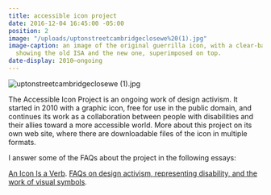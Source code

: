 ```yaml
---
title: accessible icon project
date: 2016-12-04 16:45:00 -05:00
position: 2
image: "/uploads/uptonstreetcambridgeclosewe%20(1).jpg"
image-caption: an image of the original guerrilla icon, with a clear-backed sticker
  showing the old ISA and the new one, superimposed on top.
date-display: 2010–ongoing
---
```


![uptonstreetcambridgeclosewe (1).jpg](/uploads/uptonstreetcambridgeclosewe%20(1).jpg)

The Accessible Icon Project is an ongoing work of design activism. It started in 2010 with a graphic icon, free for use in the public domain, and continues its work as a collaboration between people with disabilities and their allies toward a more accessible world. More about this project on its own web site, where there are downloadable files of the icon in multiple formats.

I answer some of the FAQs about the project in the following essays:

[An Icon Is a Verb](http://accessibleicon.org/#an-icon-is-a-verb).
[FAQs on design activism, representing disability, and the work of visual symbols](http://accessibleicon.org/#notes-on-design-activism).
